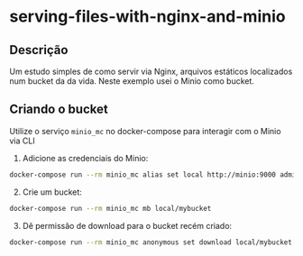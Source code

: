 # serving-files-with-nginx-and-minio

## Descrição

Um estudo simples de como servir via Nginx, arquivos estáticos localizados num bucket da da vida. Neste exemplo usei o Minio como bucket.

## Criando o bucket

Utilize o serviço `minio_mc` no docker-compose para interagir com o Minio via CLI

1. Adicione as credenciais do Minio:

```sh
docker-compose run --rm minio_mc alias set local http://minio:9000 admin adminadmin
```

2. Crie um bucket:

```sh
docker-compose run --rm minio_mc mb local/mybucket
```

3. Dê permissão de download para o bucket recém criado:

```sh
docker-compose run --rm minio_mc anonymous set download local/mybucket
```
